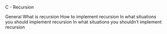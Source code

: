 C - Recursion

General
What is recursion
How to implement recursion
In what situations you should implement recursion
In what situations you shouldn’t implement recursion
